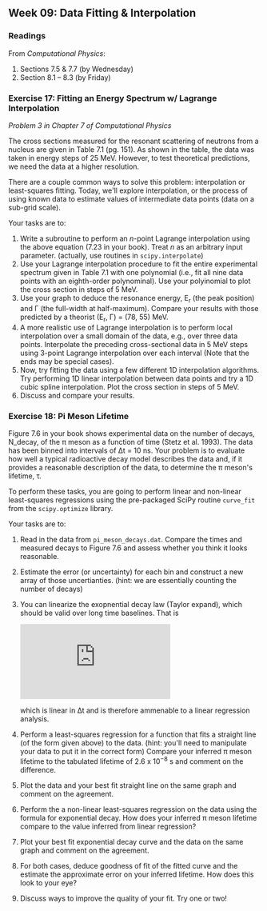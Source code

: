 ## Week 09: Data Fitting &amp; Interpolation

### Readings
From _Computational Physics_:
 1. Sections 7.5 &amp; 7.7 (by Wednesday)
 2. Section 8.1 &ndash; 8.3 (by Friday)

### Exercise 17: Fitting an Energy Spectrum w/ Lagrange Interpolation
_Problem 3 in Chapter 7 of Computational Physics_

The cross sections measured for the resonant scattering of neutrons from 
a nucleus are given in Table 7.1 (pg. 151). As shown in the table, the data 
was taken in energy steps of 25 MeV. However, to test theoretical predictions,
we need the data at a higher resolution. 

There are a couple common ways to solve this problem: interpolation or
least-squares fitting. Today, we'll explore interpolation, or the process
of using known data to estimate values of intermediate data points (data
on a sub-grid scale).

Your tasks are to:

 1. Write a subroutine to perform an _n_-point Lagrange interpolation using 
    the above equation (7.23 in your book). Treat _n_ as an arbitrary
    input parameter. (actually, use routines in `scipy.interpolate`) 
 2. Use your Lagrange interpolation procedure to fit the entire experimental
    spectrum given in Table 7.1 with one polynomial (i.e., fit all nine 
    data points with an eighth-order polynominal). Use your polyinomial 
    to plot the cross section in steps of 5 MeV.
 3. Use your graph to deduce the resonance energy, E<sub>r</sub> (the
    peak position) and &Gamma; (the full-width at half-maximum). Compare 
    your results with those predicted by a theorist 
    (E<sub>r</sub>, &Gamma;) = (78, 55) MeV.
 4. A more realistic use of Lagrange interpolation is to perform local
    interpolation over a small domain of the data, e.g., over three data
    points. Interpolate the preceding cross-sectional data in 5 MeV steps
    using 3-point Lagrange interpolation over each interval (Note that 
    the ends may be special cases).
 5. Now, try fitting the data using a few different 1D interpolation 
    algorithms. Try performing 1D linear interpolation between data points
    and try a 1D cubic spline interpolation. Plot the cross section in
    steps of 5 MeV.
 6. Discuss and compare your results.
    
### Exercise 18: Pi Meson Lifetime
Figure 7.6 in your book shows experimental data on the number of decays,
N_decay, of the &pi; meson as a function of time (Stetz et al. 1993). 
The data has been binned into intervals of &Delta;t = 10 ns. Your problem
is to evaluate how well a typical radioactive decay model describes the
data and, if it provides a reasonable description of the data, to determine
the &pi; meson's lifetime, &tau;.

To perform these tasks, you are going to perform linear and non-linear 
least-squares regressions using the pre-packaged SciPy routine `curve_fit` 
from the `scipy.optimize` library.

Your tasks are to:
 1. Read in the data from `pi_meson_decays.dat`. Compare the times and 
    measured decays to Figure 7.6 and assess whether you think it looks
    reasonable.
 
 2. Estimate the error (or uncertainty) for each bin and construct a new
    array of those uncertianties. (hint: we are essentially counting the 
    number of decays)
 
 3. You can linearize the exopnential decay law (Taylor expand), which 
    should be valid over long time baselines. That is
    
    ![equation](https://latex.codecogs.com/gif.latex?%5Cln%5Cleft%7C%20%5Cfrac%7B%5CDelta%20N%28t%29%29%7D%7B%5CDelta%20t%7D%20%5Cright%7C%20%5Capprox%20%5Cln%5Cleft%7C%20%5Cfrac%7B%5CDelta%20N_0%7D%7B%5CDelta%20t%7D%20%5Cright%7C%20-%20%5Cfrac%7B1%7D%7B%5Ctau%7D%5CDelta%20t)
    
    which is linear in &Delta;t and is therefore ammenable to a linear
    regression analysis.
 
 4. Perform a least-squares regression for a function that fits a straight
    line (of the form given above) to the data. (hint: you'll need to 
    manipulate your data to put it in the correct form) Compare your inferred
    &pi; meson lifetime to the tabulated lifetime of 2.6 x 10<sup>&minus;8</sup> s
    and comment on the difference.
    
 5. Plot the data and your best fit straight line on the same graph and 
    comment on the agreement.
    
 6. Perform the a non-linear least-squares regression on the data using 
    the formula for exponential decay. How does your inferred &pi; meson
    lifetime compare to the value inferred from linear regression?
    
 7. Plot your best fit exponential decay curve and the data on the same
    graph and comment on the agreement.
 
 8. For both cases, deduce goodness of fit of the fitted curve and the 
    estimate the approximate error on your inferred lifetime. How does 
    this look to your eye? 
    
 9. Discuss ways to improve the quality of your fit. Try one or two!



    
